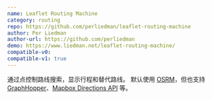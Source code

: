 ```yaml
---
name: Leaflet Routing Machine
category: routing
repo: https://github.com/perliedman/leaflet-routing-machine
author: Per Liedman
author-url: https://github.com/perliedman
demo: https://www.liedman.net/leaflet-routing-machine/
compatible-v0:
compatible-v1: true
---
```


通过点控制路线搜索，显示行程和替代路线。 默认使用 <a href="http://project-osrm.org/">OSRM</a>，但也支持 <a href="https://www.graphhopper.com/">GraphHopper</a >、<a href="https://docs.mapbox.com/api/">Mapbox Directions API</a> 等。
